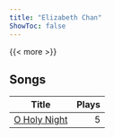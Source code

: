 ```yaml
---
title: "Elizabeth Chan"
ShowToc: false
---
```


{{< more >}}

## Songs
Title | Plays 
----- | -----: 
[O Holy Night](/songs/o-holy-night) | 5

